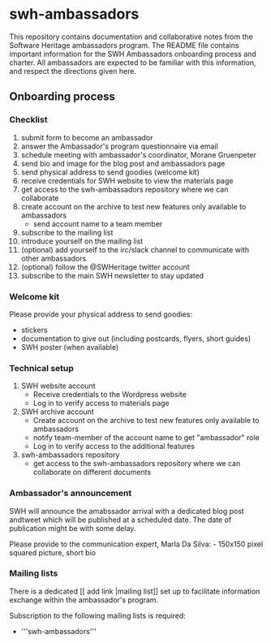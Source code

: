 # swh-ambassadors
This repository contains documentation and collaborative notes from the Software Heritage ambassadors program.
The README file contains important information for the SWH Ambassadors onboarding process and charter. 
All ambassadors are expected to be familiar with this information, and respect the directions given here.

## Onboarding process

### Checklist
1. submit form to become an ambassador
2. answer the Ambassador's program questionnaire via email
3. schedule meeting with ambassador's coordinator, Morane Gruenpeter
4. send bio and image for the blog post and ambassadors page
5. send physical address to send goodies (welcome kit) 
6. receive credentials for SWH website to view the materials page
7. get access to the swh-ambassadors repository where we can collaborate
8. create account on the archive to test new features only available to ambassadors
    - send account name to a team member
9. subscribe to the mailing list
10. introduce yourself on the mailing list
11. (optional) add yourself to the irc/slack channel to communicate with other ambassadors
12. (optional) follow the @SWHeritage twitter account 
13. subscribe to the main SWH newsletter to stay updated

### Welcome kit 
Please provide your physical address to send goodies:
* stickers
* documentation to give out (including postcards, flyers, short guides)
* SWH poster (when available)


### Technical setup 
1. SWH website account
    - Receive credentials to the Wordpress website
    - Log in to verify access to materials page
2. SWH archive account
    - Create account on the archive to test new features only available to ambassadors
    - notify team-member of the account name to get "ambassador" role
    - Log in to verify access to the additional features
3. swh-ambassadors repository
    - get access to the swh-ambassadors repository where we can collaborate on different documents


### Ambassador's announcement
SWH will announce the amabssador arrival with a dedicated blog post andtweet which will be published at a scheduled date.
The date of publication might be with some delay.

Please provide to the communication expert, Marla Da Silva:
    - 150x150 pixel squared picture, short bio

### Mailing lists 

There is a dedicated [[ add link |mailing list]] set up to
facilitate information exchange within the ambassador's program.

Subscription to the following mailing lists is required:

* '''swh-ambassadors'''

